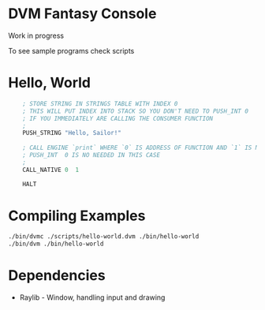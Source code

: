# DVM Fantasy Console

Work in progress

To see sample programs check scripts


# Hello, World
```asm
    ; STORE STRING IN STRINGS TABLE WITH INDEX 0
    ; THIS WILL PUT INDEX INTO STACK SO YOU DON'T NEED TO PUSH_INT 0
    ; IF YOU IMMEDIATELY ARE CALLING THE CONSUMER FUNCTION
    ;
    PUSH_STRING "Hello, Sailor!"
    
    ; CALL ENGINE `print` WHERE `0` IS ADDRESS OF FUNCTION AND `1` IS NUMBER OF ARGUMENTS
    ; PUSH_INT  0 IS NO NEEDED IN THIS CASE
    ;
    CALL_NATIVE 0  1 

    HALT
```


# Compiling Examples 
```sh
./bin/dvmc ./scripts/hello-world.dvm ./bin/hello-world
./bin/dvm ./bin/hello-world
```

# Dependencies
- Raylib - Window, handling input and drawing
